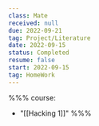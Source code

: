 ```yaml
---
class: Mate
received: null
due: 2022-09-21
tag: Project/Literature
date: 2022-09-15
status: Completed
resume: false
start: 2022-09-15
tag: HomeWork
---
```

%%%
course:
  - "[[Hacking 1]]"
%%%




